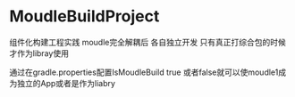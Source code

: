# MoudleBuildProject
组件化构建工程实践
moudle完全解耦后 各自独立开发 只有真正打综合包的时候才作为libray使用
 
 通过在gradle.properties配置IsMoudleBuild true 或者false就可以使moudle1成为独立的App或者是作为liabry